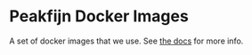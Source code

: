 # Peakfijn Docker Images

A set of docker images that we use. See [the docs](https://docs.peakfijn.nl) for more info.

